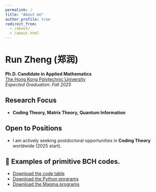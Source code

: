 ```yaml
---
permalink: /
title: "About me"
author_profile: true
redirect_from: 
  - /about/
  - /about.html
---
```


# Run Zheng (郑润)

**Ph.D. Candidate in Applied Mathematics**  
[The Hong Kong Polytechnic University](https://www.polyu.edu.hk/)  
*Expected Graduation: Fall 2025*  

##  Research Focus
- **Coding Theory, Matrix Theory, Quantum Information**

##  Open to Positions
-   I am actively seeking postdoctoral opportunities in **Coding Theory** worldwide (2025 start). 
  
<section>
  <h2>📂 Examples of primitive BCH codes.</h2>
  <ul>
    <li><a href="downloads/Exmaples of BCH codes.xlsx" download>Download the code table</a></li>
    <li><a href="downloads/Python code.zip" download>Download the Python programs</a></li>
    <li><a href="downloads/Magma code.zip" download>Download the Magma programs</a></li>  
  </ul>
</section>
 
